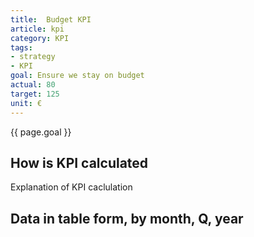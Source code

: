 ```yaml
---
title:  Budget KPI
article: kpi
category: KPI
tags:
- strategy
- KPI
goal: Ensure we stay on budget
actual: 80
target: 125
unit: €
---
```

  
{{ page.goal }}

## How is KPI calculated
Explanation of KPI caclulation

## Data in table form, by month, Q, year